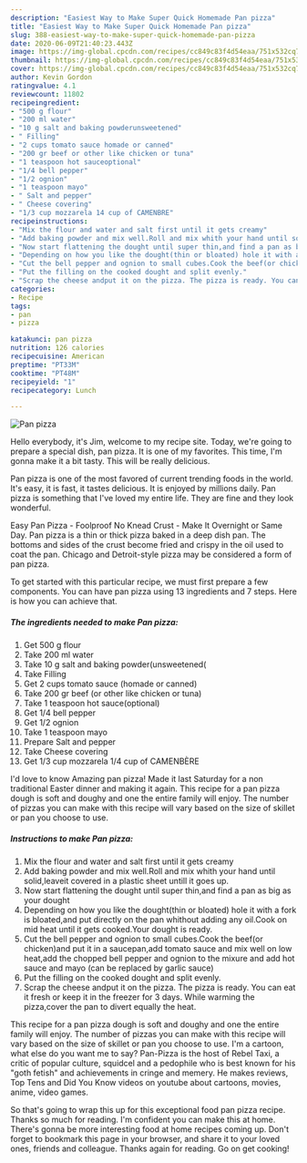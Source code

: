 ```yaml
---
description: "Easiest Way to Make Super Quick Homemade Pan pizza"
title: "Easiest Way to Make Super Quick Homemade Pan pizza"
slug: 388-easiest-way-to-make-super-quick-homemade-pan-pizza
date: 2020-06-09T21:40:23.443Z
image: https://img-global.cpcdn.com/recipes/cc849c83f4d54eaa/751x532cq70/pan-pizza-recipe-main-photo.jpg
thumbnail: https://img-global.cpcdn.com/recipes/cc849c83f4d54eaa/751x532cq70/pan-pizza-recipe-main-photo.jpg
cover: https://img-global.cpcdn.com/recipes/cc849c83f4d54eaa/751x532cq70/pan-pizza-recipe-main-photo.jpg
author: Kevin Gordon
ratingvalue: 4.1
reviewcount: 11802
recipeingredient:
- "500 g flour"
- "200 ml water"
- "10 g salt and baking powderunsweetened"
- " Filling"
- "2 cups tomato sauce homade or canned"
- "200 gr beef or other like chicken or tuna"
- "1 teaspoon hot sauceoptional"
- "1/4 bell pepper"
- "1/2 ognion"
- "1 teaspoon mayo"
- " Salt and pepper"
- " Cheese covering"
- "1/3 cup mozzarela 14 cup of CAMENBRE"
recipeinstructions:
- "Mix the flour and water and salt first until it gets creamy"
- "Add baking powder and mix well.Roll and mix whith your hand until solid,leaveit covered in a plastic sheet untill it goes up."
- "Now start flattening the dought until super thin,and find a pan as big as your dought"
- "Depending on how you like the dought(thin or bloated) hole it with a fork is bloated,and put directly on the pan whithout adding any oil.Cook on mid heat until it gets cooked.Your dought is ready."
- "Cut the bell pepper and ognion to small cubes.Cook the beef(or chicken)and put it in a saucepan,add tomato sauce and mix well on low heat,add the chopped bell pepper and ognion to the mixure and add hot sauce and mayo (can be replaced by garlic sauce)"
- "Put the filling on the cooked dought and split evenly."
- "Scrap the cheese andput it on the pizza. The pizza is ready. You can eat it fresh or keep it in the freezer for 3 days. While warming the pizza,cover the pan to divert equally the heat."
categories:
- Recipe
tags:
- pan
- pizza

katakunci: pan pizza 
nutrition: 126 calories
recipecuisine: American
preptime: "PT33M"
cooktime: "PT48M"
recipeyield: "1"
recipecategory: Lunch

---
```



![Pan pizza](https://img-global.cpcdn.com/recipes/cc849c83f4d54eaa/751x532cq70/pan-pizza-recipe-main-photo.jpg)

Hello everybody, it's Jim, welcome to my recipe site. Today, we're going to prepare a special dish, pan pizza. It is one of my favorites. This time, I'm gonna make it a bit tasty. This will be really delicious.

Pan pizza is one of the most favored of current trending foods in the world. It's easy, it is fast, it tastes delicious. It is enjoyed by millions daily. Pan pizza is something that I've loved my entire life. They are fine and they look wonderful.

Easy Pan Pizza - Foolproof No Knead Crust - Make It Overnight or Same Day. Pan pizza is a thin or thick pizza baked in a deep dish pan. The bottoms and sides of the crust become fried and crispy in the oil used to coat the pan. Chicago and Detroit-style pizza may be considered a form of pan pizza.


To get started with this particular recipe, we must first prepare a few components. You can have pan pizza using 13 ingredients and 7 steps. Here is how you can achieve that.

<!--inarticleads1-->

##### The ingredients needed to make Pan pizza:

1. Get 500 g flour
1. Take 200 ml water
1. Take 10 g salt and baking powder(unsweetened(
1. Take  Filling
1. Get 2 cups tomato sauce (homade or canned)
1. Take 200 gr beef (or other like chicken or tuna)
1. Take 1 teaspoon hot sauce(optional)
1. Get 1/4 bell pepper
1. Get 1/2 ognion
1. Take 1 teaspoon mayo
1. Prepare  Salt and pepper
1. Take  Cheese covering
1. Get 1/3 cup mozzarela 1/4 cup of CAMENBÈRE


I&#39;d love to know Amazing pan pizza! Made it last Saturday for a non traditional Easter dinner and making it again. This recipe for a pan pizza dough is soft and doughy and one the entire family will enjoy. The number of pizzas you can make with this recipe will vary based on the size of skillet or pan you choose to use. 

<!--inarticleads2-->

##### Instructions to make Pan pizza:

1. Mix the flour and water and salt first until it gets creamy
1. Add baking powder and mix well.Roll and mix whith your hand until solid,leaveit covered in a plastic sheet untill it goes up.
1. Now start flattening the dought until super thin,and find a pan as big as your dought
1. Depending on how you like the dought(thin or bloated) hole it with a fork is bloated,and put directly on the pan whithout adding any oil.Cook on mid heat until it gets cooked.Your dought is ready.
1. Cut the bell pepper and ognion to small cubes.Cook the beef(or chicken)and put it in a saucepan,add tomato sauce and mix well on low heat,add the chopped bell pepper and ognion to the mixure and add hot sauce and mayo (can be replaced by garlic sauce)
1. Put the filling on the cooked dought and split evenly.
1. Scrap the cheese andput it on the pizza. The pizza is ready. You can eat it fresh or keep it in the freezer for 3 days. While warming the pizza,cover the pan to divert equally the heat.


This recipe for a pan pizza dough is soft and doughy and one the entire family will enjoy. The number of pizzas you can make with this recipe will vary based on the size of skillet or pan you choose to use. I&#39;m a cartoon, what else do you want me to say? Pan-Pizza is the host of Rebel Taxi, a critic of popular culture, squidcel and a pedophile who is best known for his &#34;goth fetish&#34; and achievements in cringe and memery. He makes reviews, Top Tens and Did You Know videos on youtube about cartoons, movies, anime, video games. 

So that's going to wrap this up for this exceptional food pan pizza recipe. Thanks so much for reading. I'm confident you can make this at home. There's gonna be more interesting food at home recipes coming up. Don't forget to bookmark this page in your browser, and share it to your loved ones, friends and colleague. Thanks again for reading. Go on get cooking!
